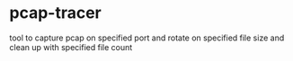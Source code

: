 # pcap-tracer
tool to capture pcap on specified port and rotate on specified file size and clean up with specified file count
